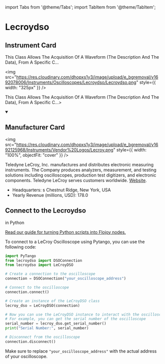 
import Tabs from '@theme/Tabs';
import TabItem from '@theme/TabItem';

# Lecroydso


## Instrument Card

<div className="flex">

<div>

This Class Allows The Acquisition Of A Waveform (The Description And The Data), From A Specific C...

</div>

<img src="https://res.cloudinary.com/dhopxs1y3/image/upload/e_bgremoval/v1692078006/Instruments/Oscilloscopes/Lecroydso/Lecroydso.png" style={{ width: "325px" }} />

</div>

This Class Allows The Acquisition Of A Waveform (The Description And The Data), From A Specific C...>

<details open>
<summary><h2>Manufacturer Card</h2></summary>

<img src="https://res.cloudinary.com/dhopxs1y3/image/upload/e_bgremoval/v1692125968/Instruments/Vendor%20Logos/Lecroy.png" style={{ width: "100%", objectFit: "cover" }} />

Teledyne LeCroy, Inc. manufactures and distributes electronic measuring instruments. The Company produces analyzers, measurement, and testing solutions including oscilloscopes, production test digitizers, and electronic components. Teledyne LeCroy serves customers worldwide. <a href="https://www.teledynelecroy.com/">Website</a>.

<ul>
  <li>Headquarters: s	Chestnut Ridge, New York, USA</li>
  <li>Yearly Revenue (millions, USD): 178.0</li>
</ul>
</details>

## Connect to the Lecroydso
 in Python

[Read our guide for turning Python scripts into Flojoy nodes.](https://docs.flojoy.ai/custom-nodes/creating-custom-node/)


<Tabs>
<TabItem value="Pytango" label="Pytango">

To connect to a LeCroy Oscilloscope using Pytango, you can use the following code:

```python
import PyTango
from lecroydso import DSOConnection
from lecroydso import LeCroyDSO

# Create a connection to the oscilloscope
connection = DSOConnection("your_oscilloscope_address")

# Connect to the oscilloscope
connection.connect()

# Create an instance of the LeCroyDSO class
lecroy_dso = LeCroyDSO(connection)

# Now you can use the LeCroyDSO instance to interact with the oscilloscope
# For example, you can get the serial number of the oscilloscope
serial_number = lecroy_dso.get_serial_number()
print("Serial Number:", serial_number)

# Disconnect from the oscilloscope
connection.disconnect()
```

Make sure to replace `"your_oscilloscope_address"` with the actual address of your oscilloscope.

</TabItem>
</Tabs>